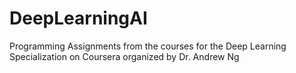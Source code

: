# DeepLearningAI

Programming Assignments from the courses for the Deep Learning Specialization on Coursera organized by Dr. Andrew Ng
